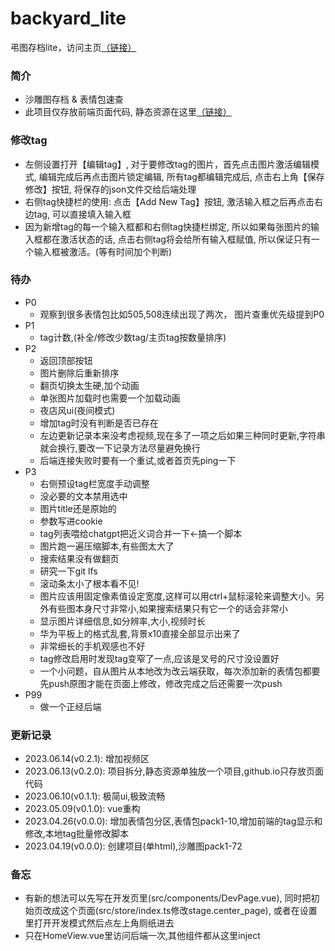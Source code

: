 # backyard_lite
弔图存档lite，访问主页[（链接）](https://umas2022.github.io)


### 简介
- 沙雕图存档 & 表情包速查
- 此项目仅存放前端页面代码, 静态资源在这里[（链接）](https://github.com/umas2022/backyard_store)


### 修改tag
- 左侧设置打开【编辑tag】, 对于要修改tag的图片，首先点击图片激活编辑模式, 编辑完成后再点击图片锁定编辑, 所有tag都编辑完成后, 点击右上角【保存修改】按钮, 将保存的json文件交给后端处理
- 右侧tag快捷栏的使用: 点击【Add New Tag】按钮, 激活输入框之后再点击右边tag, 可以直接填入输入框
- 因为新增tag的每一个输入框都和右侧tag快捷栏绑定, 所以如果每张图片的输入框都在激活状态的话, 点击右侧tag将会给所有输入框赋值, 所以保证只有一个输入框被激活。(等有时间加个判断) 


### 待办
- P0
  - 观察到很多表情包比如505,508连续出现了两次， 图片查重优先级提到P0
- P1
  - tag计数,(补全/修改少数tag/主页tag按数量排序)
- P2
  - 返回顶部按钮
  - 图片删除后重新排序
  - 翻页切换太生硬,加个动画
  - 单张图片加载时也需要一个加载动画
  - 夜店风ui(夜间模式)
  - 增加tag时没有判断是否已存在
  - 左边更新记录本来没考虑视频,现在多了一项之后如果三种同时更新,字符串就会换行,要改一下记录方法尽量避免换行
  - 后端连接失败时要有一个重试,或者首页先ping一下
- P3
  - 右侧预设tag栏宽度手动调整
  - 没必要的文本禁用选中
  - 图片title还是原始的
  - 参数写进cookie
  - tag列表喂给chatgpt把近义词合并一下←搞一个脚本
  - 图片跑一遍压缩脚本,有些图太大了
  - 搜索结果没有做翻页
  - 研究一下git lfs
  - 滚动条太小了根本看不见!
  - 图片应该用固定像素值设定宽度,这样可以用ctrl+鼠标滚轮来调整大小。另外有些图本身尺寸非常小,如果搜索结果只有它一个的话会非常小
  - 显示图片详细信息,如分辨率,大小,视频时长
  - 华为平板上的格式乱套,背景x10直接全部显示出来了
  - 非常细长的手机观感也不好
  - tag修改启用时发现tag变窄了一点,应该是叉号的尺寸没设置好
  - 一个小问题，自从图片从本地改为改云端获取，每次添加新的表情包都要先push原图才能在页面上修改，修改完成之后还需要一次push
- P99
  - 做一个正经后端



### 更新记录
- 2023.06.14(v0.2.1): 增加视频区
- 2023.06.13(v0.2.0): 项目拆分,静态资源单独放一个项目,github.io只存放页面代码
- 2023.06.10(v0.1.1): 极简ui,极致流畅
- 2023.05.09(v0.1.0): vue重构
- 2023.04.26(v0.0.0): 增加表情包分区,表情包pack1-10,增加前端的tag显示和修改,本地tag批量修改脚本
- 2023.04.19(v0.0.0): 创建项目(单html),沙雕图pack1-72


### 备忘
- 有新的想法可以先写在开发页里(src/components/DevPage.vue), 同时把初始页改成这个页面(src/store/index.ts修改stage.center_page), 或者在设置里打开开发模式然后点左上角厕纸进去
- 只在HomeView.vue里访问后端一次,其他组件都从这里inject




